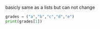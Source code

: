 basicly same as a lists but can not change
```python
grades = ("a","b","c","d","e")
print(grades[1])
```
